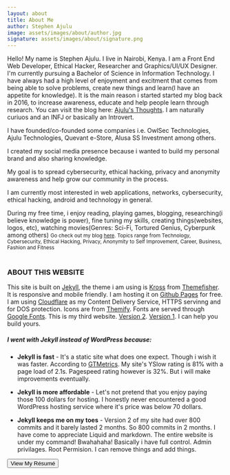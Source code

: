 ```yaml
---
layout: about
title: About Me
author: Stephen Ajulu
image: assets/images/about/author.jpg
signature: assets/images/about/signature.png
---
```


Hello! My name is Stephen Ajulu. I live in Nairobi, Kenya.
I am a Front End Web Developer, Ethical Hacker, Researcher and Graphics/UI/UX Designer. I'm currently pursuing a Bachelor of Science in Information Technology. I have always had a high level of enjoyment and excitment that comes from being able to solve problems, create new things and learn(I have an appetite for knowledge). It is the main reason i started started my blog back in 2016, to increase awareness, educate and help people learn through research. You can visit the blog here: [Ajulu's Thoughts](https://ajulusthoughts.wordpress.com). I am naturally curiuos and an INFJ or basically an Introvert.

I have founded/co-founded some companies i.e. OwlSec Technologies, Ajulu Technologies, Quevant e-Store, Alusa SS Investment among others.

I created my social media presence because i wanted to build my personal brand and also sharing knowledge.

My goal is to spread cybersecurity, ethical hacking, privacy and anonymity awareness and help grow our community in the process.

I am currently most interested in web applications, networks, cybersecurity, ethical hacking, android and technology in general.

During my free time, i enjoy reading, playing games, blogging, researching(i believe knowledge is power), fine tuning my skills, creating things(websites, logos, etc), watching movies(Genres: Sci-Fi, Tortured Genius, Cyberpunk among others)
<small>
Go check out my blog [here](https://ajulusthoughts.wordpress.com). Topics range from Technology, Cybersecurity, Ethical Hacking, Privacy, Anonymity to Self Improvement, Career, Business, Fashion and Fitness
  </small>
<br>
<br>
### ABOUT THIS WEBSITE

This site is built on [Jekyll](https://jekyllrb.com/), the theme i am using is [Kross](https://github.com/themefisher/kross-jekyll-portfolio-template) from [Themefisher](https://themefisher.com/). It is responsive and mobile friendly. I am hosting it on [Github Pages](https://pages.github.com/) for free. I am using [Cloudflare](https://cloudflare.com) as my Content Delivery Service, HTTPS servinng and for DOS protection. Icons are from [Themify](https://themify.me/themify-icons). Fonts are served through [Google Fonts](https://www.google.com/fonts). This is my third website. [Version 2](https://stephenajulu.github.iov2). [Version 1](https://ajulusthoughts.wordpress.com).
I can help you build yours. 
##### I went with Jekyll instead of WordPress because:
 - **Jekyll is fast** - It's a static site what does one expect. Though i wish it was faster. According to [GTMetrics](https://gtmetrix.com/reports/ajulusthoughts.github.io/z77kdt5W). My site's YSlow rating is 81% with a page load of 2.1s. Pagespeed rating however is 32%. But i will make improvements eventually.

 - **Jekyll is more affordable** - Let's not pretend that you enjoy paying those 100 dollars for hosting. I honestly never encountered a good WordPress hosting service where it's price was below 70 dollars.

 - **Jekyll keeps me on my toes** - Version 2 of my site had over 800 commits and it barely lasted 2 months. So 800 commits in 2 months. I have come to appreciate Liquid and markdown. The entire website is under my command! Bwahahaha! Basically i have full control. Admin privilages. Root Permision. I can remove things and add things. 

<button name="button" onclick="https://drive.google.com/file/d/1jYrPFdLm4Fw0Rc_mfBmhIe7UY4iLZIFA/view?usp=sharing">View My Résumé</button>
